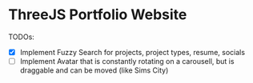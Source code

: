 # ThreeJS Portfolio Website

TODOs:

- [x] Implement Fuzzy Search for projects, project types, resume, socials
- [ ] Implement Avatar that is constantly rotating on a carousell, but is draggable and can be moved (like Sims City)
